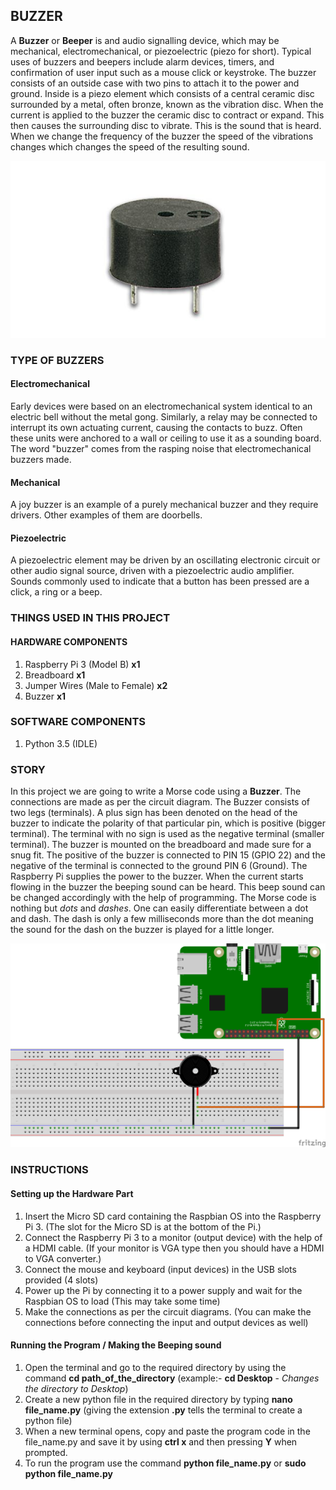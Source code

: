 ## BUZZER
A **Buzzer** or **Beeper** is and audio signalling device, which may be mechanical, electromechanical, or piezoelectric (piezo for short). Typical uses of buzzers and beepers include alarm devices, timers, and confirmation of user input such as a mouse click or keystroke. The buzzer consists of an outside case with two pins to attach it to the power and ground. Inside is a piezo element which consists of a central ceramic disc surrounded by a metal, often bronze, known as the vibration disc. When the current is applied to the buzzer the ceramic disc to contract or expand. This then causes the surrounding disc to vibrate. This is the sound that is heard. When we change the frequency of the buzzer the speed of the vibrations changes which changes the speed of the resulting sound.
 
![](https://github.com/11RO05/handson-iot-raspberrypi/blob/master/images/Buzzer.png) 
 
### TYPE OF BUZZERS

#### Electromechanical
Early devices were based on an electromechanical system identical to an electric bell without the metal gong. Similarly, a relay may be connected to interrupt its own actuating current, causing the contacts to buzz. Often these units were anchored to a wall or ceiling to use it as a sounding board. The word "buzzer" comes from the rasping noise that electromechanical buzzers made.

#### Mechanical
A joy buzzer is an example of a purely mechanical buzzer and they require drivers. Other examples of them are doorbells.

#### Piezoelectric
A piezoelectric element may be driven by an oscillating electronic circuit or other audio signal source, driven with a piezoelectric audio amplifier. Sounds commonly used to indicate that a button has been pressed are a click, a ring or a beep.

### THINGS USED IN THIS PROJECT

#### HARDWARE COMPONENTS
1.	Raspberry Pi 3 (Model B)		**x1**
2.	Breadboard				**x1**
3.	Jumper Wires (Male to Female)	**x2**
4.	Buzzer					**x1**

### SOFTWARE COMPONENTS
1.	Python 3.5 (IDLE)

### STORY
In this project we are going to write a Morse code using a **Buzzer**. The connections are made as per the circuit diagram. The Buzzer consists of two legs (terminals). A plus sign has been denoted on the head of the buzzer to indicate the polarity of that particular pin, which is positive (bigger terminal). The terminal with no sign is used as the negative terminal (smaller terminal). The buzzer is mounted on the breadboard and made sure for a snug fit. The positive of the buzzer is connected to PIN 15 (GPIO 22) and the negative of the terminal is connected to the ground PIN 6 (Ground). The Raspberry Pi supplies the power to the buzzer. When the current starts flowing in the buzzer the beeping sound can be heard. This beep sound can be changed accordingly with the help of programming. The Morse code is nothing but *dots* and *dashes*. One can easily differentiate between a dot and dash. The dash is only a few milliseconds more than the dot meaning the sound for the dash on the buzzer is played for a little longer. 

![](https://github.com/11RO05/handson-iot-raspberrypi/blob/master/circuit-diagram/Buzzer.png)
 
### INSTRUCTIONS

#### Setting up the Hardware Part
1.	Insert the Micro SD card containing the Raspbian OS into the Raspberry Pi 3. (The slot for the Micro SD is at the bottom of the Pi.)
1.	Connect the Raspberry Pi 3 to a monitor (output device) with the help of a HDMI cable. (If your monitor is VGA type then you should have a HDMI to VGA converter.) 
2.	Connect the mouse and keyboard (input devices) in the USB slots provided (4 slots)
3.	Power up the Pi by connecting it to a power supply and wait for the Raspbian OS to load (This may take some time)
4.	Make the connections as per the circuit diagrams. (You can make the connections before connecting the input and output devices as well)

#### Running the Program / Making the Beeping sound
1.	Open the terminal and go to the required directory by using the command **cd path_of_the_directory** (example:- **cd Desktop** - *Changes the directory to Desktop*)
2.	Create a new python file in the required directory by typing **nano file_name.py** (giving the extension **.py** tells the terminal to create a python file) 
3.	When a new terminal opens, copy and paste the program code in the file_name.py and save it by using **ctrl x** and then pressing **Y** when prompted.
4.	To run the program use the command **python file_name.py** or **sudo python file_name.py**



